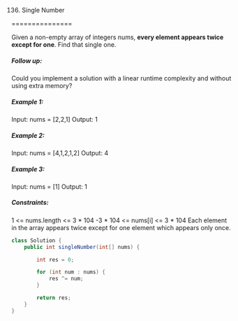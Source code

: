 136. Single Number

===============

Given a non-empty array of integers nums, **every element appears twice except for one**. Find that single one.

##### Follow up: 

Could you implement a solution with a linear runtime complexity and without using extra memory?

##### Example 1:

Input: nums = [2,2,1]
Output: 1

##### Example 2:

Input: nums = [4,1,2,1,2]
Output: 4

##### Example 3:

Input: nums = [1]
Output: 1

##### Constraints:

1 <= nums.length <= 3 * 104
-3 * 104 <= nums[i] <= 3 * 104
Each element in the array appears twice except for one element which appears only once.

```java
class Solution {
    public int singleNumber(int[] nums) {

        int res = 0;

        for (int num : nums) {
            res ^= num;
        }

        return res;
    }
}
```

